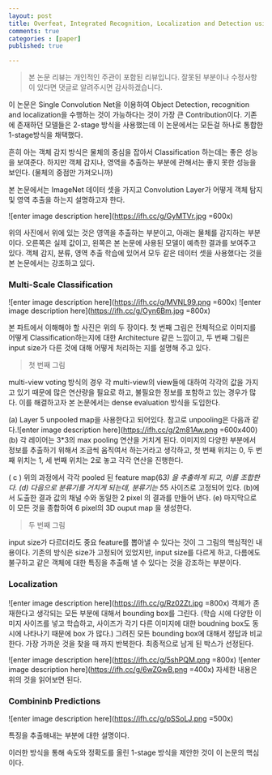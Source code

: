```yaml
---
layout: post
title: Overfeat, Integrated Recognition, Localization and Detection using Convolutional Networks
comments: true
categories : [paper]
published: true

---
```


> 본 논문 리뷰는 개인적인 주관이 포함된 리뷰입니다.
> 잘못된 부분이나 수정사항이 있다면 댓글로 알려주시면 감사하겠습니다.


이 논문은 Single Convolution Net을 이용하여 Object Detection, recognition and localization을 수행하는 것이 가능하다는 것이 가장 큰 Contribution이다. 기존에 존재하던 모델들은 2-stage 방식을 사용했는데 이 논문에서는 모든걸 하나로 통합한 1-stage방식을 채택했다. 

흔히 아는 객체 감지 방식은 물체의 중심을 잡아서 Classification 하는데는 좋은 성능을 보여준다. 하지만 객체 감지나, 영역을 추출하는 부분에 관해서는 좋지 못한 성능을 보인다. (물체의 중점만 가져오니까)  

본 논문에서는 ImageNet 데이터 셋을 가지고 Convolution Layer가 어떻게 객체 탐지 및 영역 추출을 하는지 설명하고자 한다.

![enter image description here](https://ifh.cc/g/GyMTVr.jpg =600x)

위의 사진에서 위에 있는 것은 영역을 추출하는 부분이고, 아래는 물체를 감지하는 부분이다. 오른쪽은 실제 값이고, 왼쪽은 본 논문에 사용된 모델이 예측한 결과를 보여주고 있다. 객체 감지, 분류, 영역 추출 학습에 있어서 모두 같은 데이터 셋을 사용했다는 것을 본 논문에서는 강조하고 있다. 

### Multi-Scale Classification
![enter image description here](https://ifh.cc/g/MVNL99.png =600x)
![enter image description here](https://ifh.cc/g/Oyn6Bm.jpg =800x)

본 파트에서 이해해야 할 사진은 위의 두 장이다. 첫 번째 그림은 전체적으로 이미지를 어떻게 Classification하는지에 대한 Architecture 같은 느낌이고, 두 번째 그림은 input size가 다른 것에 대해 어떻게 처리하는 지를 설명해 주고 있다. 

>첫 번째 그림

multi-view voting 방식의 경우 각 multi-view의 view들에 대하여 각각의 값을 가지고 있기 때문에 많은 연산량을 필요로 하고, 불필요한 정보를 포함하고 있는 경우가 많다. 이를 해결하고자 본 논문에서는 dense evaluation 방식을 도입한다. 

(a) Layer 5 unpooled map을 사용한다고 되어있다. 참고로 unpooling은 다음과 같다.![enter image description here](https://ifh.cc/g/2m81Aw.png =600x400)
(b) 각 레이어는 3*3의 max pooling 연산을 거치게 된다. 이미지의 다양한 부분에서 정보를 추출하기 위해서 조금씩 움직여서 하는거라고 생각하고, 첫 번째 위치는 0, 두 번째 위치는 1, 세 번째 위치는 2로 놓고 각각 연산을 진행한다. 

( c ) 위의 과정에서 각각 pooled 된 feature map(6*3) 을 추출하게 되고, 이를 조합한다.
(d) 다음으로 분류기를 거치게 되는데, 분류기는 5*5 사이즈로 고정되어 있다. (b)에서 도출한 결과 값의 채널 수와 동일한 2 pixel 의 결과를 만들어 낸다.
(e) 마지막으로 이 모든 것을 종합하여 6 pixel의 3D ouput map 을 생성한다.

> 두 번째 그림

input size가 다르더라도 중요 feature를 뽑아낼 수 있다는 것이 그 그림의 핵심적인 내용이다. 기존의 방식은 size가 고정되어 있었지만, input size를 다르게 하고, 다름에도 불구하고 같은 객체에 대한 특징을 추출해 낼 수 있다는 것을 강조하는 부분이다.

### Localization
![enter image description here](https://ifh.cc/g/Rz02Zt.jpg =800x)
객체가 존재한다고 생각되는 모든 부분에 대해서 bounding box를 그린다. (학습 시에 다양한 이미지 사이즈를 넣고 학습하고, 사이즈가 각기 다른 이미지에 대한 boudning box도 동시에 나타나기 때문에 box 가 많다.) 그려진 모든 bounding box에 대해서 정답과 비교한다. 가장 가까운 것을 찾을 때 까지 반복한다. 최종적으로 남게 된 박스가 선정된다. 

![enter image description here](https://ifh.cc/g/5shPQM.png =800x)
![enter image description here](https://ifh.cc/g/6wZGwB.png =400x)
자세한 내용은 위의 것을 읽어보면 된다.

### Combininb Predictions
![enter image description here](https://ifh.cc/g/pSSoLJ.png =500x)

특징을 추출해내는 부분에 대한 설명이다. 

이러한 방식을 통해 속도와 정확도를 올린 1-stage 방식을 제안한 것이 이 논문의 핵심이다.
